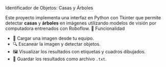 Identificador de Objetos: Casas y Árboles

Este proyecto implementa una interfaz en Python con Tkinter que permite detectar **casas** y **árboles** en imágenes utilizando modelos de visión por computadora entrenados con Roboflow.
📸 Funcionalidad

- 📂 Cargar una imagen desde tu equipo.
- 🔍 Escanear la imagen y detectar objetos.
- 🖼️ Visualizar los resultados con etiquetas y cuadros dibujados.
- 💾 Guardar los resultados como archivo `.txt`.
